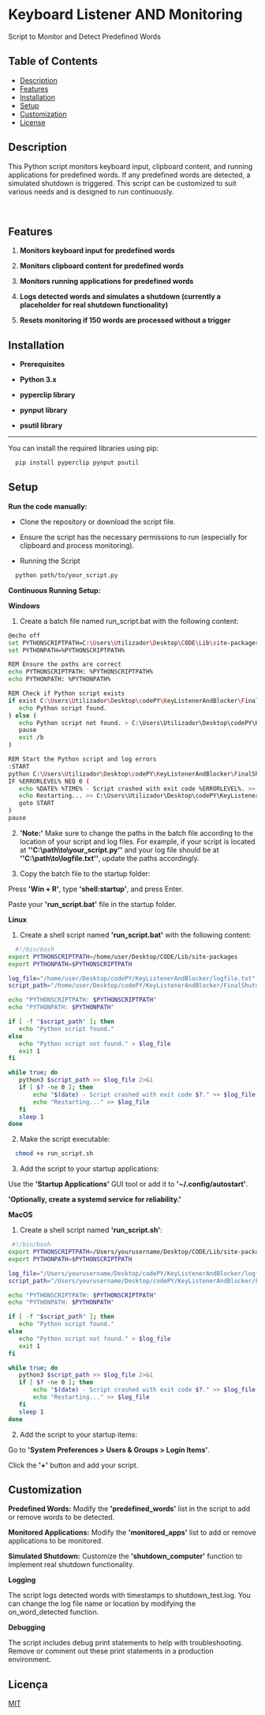 # Keyboard Listener AND Monitoring

Script to Monitor and Detect Predefined Words

## Table of Contents

- [Description](#description)
- [Features](#Features)
- [Installation](#Installation)
- [Setup](#Setup)
- [Customization](#Customization)
- [License](#License)

## Description

This Python script monitors keyboard input, clipboard content, and running applications for predefined words. If any predefined words are detected, a simulated shutdown is triggered. This script can be customized to suit various needs and is designed to run continuously.

 <!-- Include a relevant image if available -->

## Features

1. **Monitors keyboard input for predefined words**

2. **Monitors clipboard content for predefined words**

3. **Monitors running applications for predefined words**

4. **Logs detected words and simulates a shutdown (currently a placeholder for real shutdown functionality)**

5. **Resets monitoring if 150 words are processed without a trigger**

## Installation

- **Prerequisites**

- **Python 3.x**

- **pyperclip library**

- **pynput library**

- **psutil library**

------------

You can install the required libraries using pip:

 ```sh
   pip install pyperclip pynput psutil
   ```

## Setup

**Run the code manually:**

- Clone the repository or download the script file.

- Ensure the script has the necessary permissions to run (especially for clipboard and process monitoring).

- Running the Script

 ```sh
   python path/to/your_script.py
   ```

**Continuous Running Setup:**

**Windows**

1. Create a batch file named run_script.bat with the following content:

 ```sh
@echo off
set PYTHONSCRIPTPATH=C:\Users\Utilizador\Desktop\CODE\Lib\site-packages
set PYTHONPATH=%PYTHONSCRIPTPATH%

REM Ensure the paths are correct
echo PYTHONSCRIPTPATH: %PYTHONSCRIPTPATH%
echo PYTHONPATH: %PYTHONPATH%

REM Check if Python script exists
if exist C:\Users\Utilizador\Desktop\codePY\KeyListenerAndBlocker\FinalShutdownVer.py (
    echo Python script found.
) else (
    echo Python script not found. > C:\Users\Utilizador\Desktop\codePY\KeyListenerAndBlocker\logfile.txt
    pause
    exit /b
)

REM Start the Python script and log errors
:START
python C:\Users\Utilizador\Desktop\codePY\KeyListenerAndBlocker\FinalShutdownVer.py > C:\Users\Utilizador\Desktop\codePY\KeyListenerAndBlocker\logfile.txt 2>&1
IF %ERRORLEVEL% NEQ 0 (
    echo %DATE% %TIME% - Script crashed with exit code %ERRORLEVEL%. >> C:\Users\Utilizador\Desktop\codePY\KeyListenerAndBlocker\logfile.txt
    echo Restarting... >> C:\Users\Utilizador\Desktop\codePY\KeyListenerAndBlocker\logfile.txt
    goto START
)
pause
   ```

2. **'Note:'** Make sure to change the paths in the batch file according to the location of your script and log files. For example, if your script is located at **''C:\path\to\your_script.py''** and your log file should be at **''C:\path\to\logfile.txt''**, update the paths accordingly.


3. Copy the batch file to the startup folder:

Press **'Win + R'**, type **'shell:startup'**, and press Enter.

Paste your **'run_script.bat'** file in the startup folder.

**Linux**

1. Create a shell script named **'run_script.bat'** with the following content:

 ```sh
   #!/bin/bash
export PYTHONSCRIPTPATH=/home/user/Desktop/CODE/Lib/site-packages
export PYTHONPATH=$PYTHONSCRIPTPATH

log_file="/home/user/Desktop/codePY/KeyListenerAndBlocker/logfile.txt"
script_path="/home/user/Desktop/codePY/KeyListenerAndBlocker/FinalShutdownVer.py"

echo "PYTHONSCRIPTPATH: $PYTHONSCRIPTPATH"
echo "PYTHONPATH: $PYTHONPATH"

if [ -f "$script_path" ]; then
    echo "Python script found."
else
    echo "Python script not found." > $log_file
    exit 1
fi

while true; do
    python3 $script_path >> $log_file 2>&1
    if [ $? -ne 0 ]; then
        echo "$(date) - Script crashed with exit code $?." >> $log_file
        echo "Restarting..." >> $log_file
    fi
    sleep 1
done

   ```

2. Make the script executable:

 ```sh
   chmod +x run_script.sh
   ```

3. Add the script to your startup applications:

Use the **'Startup Applications'** GUI tool or add it to **'~/.config/autostart'**.

**'Optionally, create a systemd service for reliability.'**

**MacOS**

1. Create a shell script named **'run_script.sh'**:

 ```sh
  #!/bin/bash
export PYTHONSCRIPTPATH=/Users/yourusername/Desktop/CODE/Lib/site-packages
export PYTHONPATH=$PYTHONSCRIPTPATH

log_file="/Users/yourusername/Desktop/codePY/KeyListenerAndBlocker/logfile.txt"
script_path="/Users/yourusername/Desktop/codePY/KeyListenerAndBlocker/FinalShutdownVer.py"

echo "PYTHONSCRIPTPATH: $PYTHONSCRIPTPATH"
echo "PYTHONPATH: $PYTHONPATH"

if [ -f "$script_path" ]; then
    echo "Python script found."
else
    echo "Python script not found." > $log_file
    exit 1
fi

while true; do
    python3 $script_path >> $log_file 2>&1
    if [ $? -ne 0 ]; then
        echo "$(date) - Script crashed with exit code $?." >> $log_file
        echo "Restarting..." >> $log_file
    fi
    sleep 1
done

   ```

2. Add the script to your startup items:

Go to **'System Preferences > Users & Groups > Login Items'**.

Click the **'+'** button and add your script.

## Customization

**Predefined Words:** Modify the **'predefined_words'** list in the script to add or remove words to be detected.

**Monitored Applications:** Modify the **'monitored_apps'** list to add or remove applications to be monitored.

**Simulated Shutdown:** Customize the **'shutdown_computer'** function to implement real shutdown functionality.

**Logging**

The script logs detected words with timestamps to shutdown_test.log. You can change the log file name or location by modifying the on_word_detected function.

**Debugging**

The script includes debug print statements to help with troubleshooting. Remove or comment out these print statements in a production environment.

## Licença

[MIT](https://choosealicense.com/licenses/mit/)